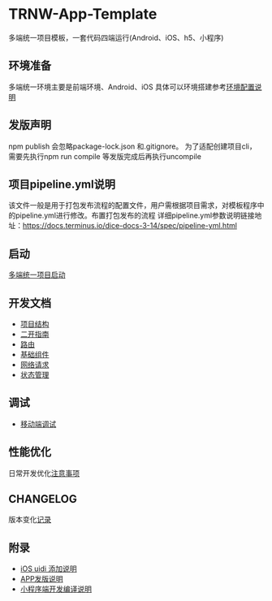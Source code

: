 # TRNW-App-Template
多端统一项目模板，一套代码四端运行(Android、iOS、h5、小程序)

## 环境准备
多端统一环境主要是前端环境、Android、iOS
具体可以环境搭建参考[环境配置说明](docs/ENVIRONMENT.md)

## 发版声明 

npm publish 会忽略package-lock.json 和.gitignore。  为了适配创建项目cli， 需要先执行npm run compile 等发版完成后再执行uncompile

## 项目pipeline.yml说明

  该文件一般是用于打包发布流程的配置文件，用户需根据项目需求，对模板程序中的pipeline.yml进行修改。布置打包发布的流程
  详细pipeline.yml参数说明链接地址：https://docs.terminus.io/dice-docs-3-14/spec/pipeline-yml.html


## 启动
[多端统一项目启动](docs/START.md)

## 开发文档
* [项目结构](docs/PROJECT_TREE.md)
* [二开指南](docs/DEVELOP.md)
* [路由](docs/NAVIGATION.md)
* [基础组件](docs/COMPONENTS.md)
* [网络请求](docs/NETWORK.md)
* [状态管理](docs/UNSTATED.md)

## 调试
* [移动端调试](docs/MODBILE_DEBUG.md)

## 性能优化
日常开发优化[注意事项](docs/PERFORMANCE.md)

## CHANGELOG
版本变化[记录](./CHANGELOG.md)

## 附录
* [iOS uidi 添加说明](docs/IOS_UDID.md)
* [APP发版说明](docs/APP_UPDATE_PUBLISH.md)
* [小程序端开发编译说明](docs/mp/INTRODUCTION.md)

